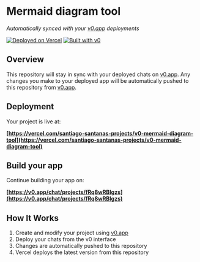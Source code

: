 # Mermaid diagram tool

*Automatically synced with your [v0.app](https://v0.app) deployments*

[![Deployed on Vercel](https://img.shields.io/badge/Deployed%20on-Vercel-black?style=for-the-badge&logo=vercel)](https://vercel.com/santiago-santanas-projects/v0-mermaid-diagram-tool)
[![Built with v0](https://img.shields.io/badge/Built%20with-v0.app-black?style=for-the-badge)](https://v0.app/chat/projects/fRq8wRBIgzs)

## Overview

This repository will stay in sync with your deployed chats on [v0.app](https://v0.app).
Any changes you make to your deployed app will be automatically pushed to this repository from [v0.app](https://v0.app).

## Deployment

Your project is live at:

**[https://vercel.com/santiago-santanas-projects/v0-mermaid-diagram-tool](https://vercel.com/santiago-santanas-projects/v0-mermaid-diagram-tool)**

## Build your app

Continue building your app on:

**[https://v0.app/chat/projects/fRq8wRBIgzs](https://v0.app/chat/projects/fRq8wRBIgzs)**

## How It Works

1. Create and modify your project using [v0.app](https://v0.app)
2. Deploy your chats from the v0 interface
3. Changes are automatically pushed to this repository
4. Vercel deploys the latest version from this repository